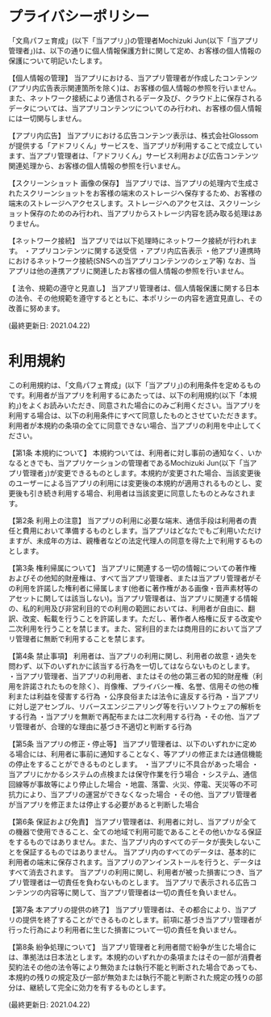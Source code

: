 # プライバシーポリシー
「文鳥パフェ育成」(以下「当アプリ」)の管理者Mochizuki Jun(以下「当アプリ管理者」)は、以下の通りに個人情報保護方針に関して定め、お客様の個人情報の保護について明記いたします。

【個人情報の管理】
当アプリにおける、当アプリ管理者が作成したコンテンツ(アプリ内広告表示関連箇所を除く)は、お客様の個人情報の参照を行いません。また、ネットワーク接続により通信されるデータ及び、クラウド上に保存されるデータについては、当アプリコンテンツについてのみ行われ、お客様の個人情報には一切関与しません。

【アプリ内広告】
当アプリにおける広告コンテンツ表示は、株式会社Glossomが提供する「アドフリくん」サービスを、当アプリが利用することで成立しています、当アプリ管理者は、「アドフリくん」サービス利用および広告コンテンツ関連処理から、お客様の個人情報の参照を行いません。

【スクリーンショット 画像の保存】
当アプリでは、当アプリの処理内で生成されたスクリーンショットをお客様の端末のストレージへ保存するため、お客様の端末のストレージへアクセスします。ストレージへのアクセスは、スクリーンショット保存のためのみ行われ、当アプリからストレージ内容を読み取る処理はありません。

【ネットワーク接続】
当アプリでは以下処理時にネットワーク接続が行われます。
・アプリコンテンツに関する送受信
・アプリ内広告表示
・他アプリ連携時におけるネットワーク接続(SNSへの当アプリコンテンツのシェア等)
なお、当アプリは他の連携アプリに関連したお客様の個人情報の参照を行いません。

【 法令、規範の遵守と見直し】
当アプリ管理者は、個人情報保護に関する日本の法令、その他規範を遵守するとともに、本ポリシーの内容を適宜見直し、その改善に努めます。

(最終更新日: 2021.04.22)

# 利用規約
この利用規約は、「文鳥パフェ育成」(以下「当アプリ」)の利用条件を定めるものです。利用者が当アプリを利用するにあたっては、以下の利用規約(以下「本規約」)をよくお読みいただき、同意された場合にのみご利用ください。当アプリを利用する場合は、以下の利用条件にすべて同意したものとさせていただきます。利用者が本規約の条項の全てに同意できない場合、当アプリの利用を中止してください。

【第1条 本規約について】
本規約ついては、利用者に対し事前の通知なく、いかなるときでも、当アプリケーションの管理者であるMochizuki Jun(以下「当アプリ管理者」)が変更できるものとします。本規約が変更された場合、当該変更後のユーザーによる当アプリの利用には変更後の本規約が適用されるものとし、変更後も引き続き利用する場合、利用者は当該変更に同意したものとみなされます。

【第2条 利用上の注意】
当アプリの利用に必要な端末、通信手段は利用者の責任と費用において準備するものとします。当アプリはどなたでもご利用いただけますが、未成年の方は、親権者などの法定代理人の同意を得た上で利用するものとします。

【第3条 権利帰属について】
当アプリに関連する一切の情報についての著作権およびその他知的財産権は、すべて当アプリ管理者、または当アプリ管理者がその利用を許諾した権利者に帰属します(他者に著作権がある画像・音声素材等のアセットに関しては該当しない)。当アプリ管理者は、当アプリに関連する情報の、私的利用及び非営利目的での利用の範囲においては、利用者が自由に、翻訳、改変、転載を行うことを許諾します。ただし、著作者人格権に反する改変や二次利用を行うことを禁じます。また、営利目的または商用目的において当アプリ管理者に無断で利用することを禁じます。

【第4条 禁止事項】
利用者は、当アプリの利用に関し、利用者の故意・過失を問わず、以下のいずれかに該当する行為を一切してはならないものとします。
・当アプリ管理者、当アプリの利用者、またはその他の第三者の知的財産権（利用を許諾されたものを除く）、肖像権、プライバシー権、名誉、信用その他の権利または利益を侵害する行為
・公序良俗または法令に違反する行為
・当アプリに対し逆アセンブル、リバースエンジニアリング等を行いソフトウェアの解析をする行為
・当アプリを無断で再配布または二次利用する行為
・その他、当アプリ管理者が、合理的な理由に基づき不適切と判断する行為

【第5条 当アプリの修正・停止等】
当アプリ管理者は、以下のいずれかに定める場合には、利用者に事前に通知することなく、等アプリの修正または通信機能の停止をすることができるものとします。
・当アプリに不具合があった場合
・当アプリにかかるシステムの点検または保守作業を行う場合
・システム、通信回線等が事故等により停止した場合
・地震、落雷、火災、停電、天災等の不可抗力により、当アプリの運営ができなくなった場合
・その他、当アプリ管理者が当アプリを修正または停止する必要があると判断した場合

【第6条 保証および免責】
当アプリ管理者は、利用者に対し、当アプリが全ての機器で使用できること、全ての地域で利用可能であることその他いかなる保証をするものではありません。また、当アプリ内のすべてのデータが喪失しないことを保証するものではありません。
当アプリ内のすべてのデータは、基本的に利用者の端末に保存されます。当アプリのアンインストールを行うと、データはすべて消去されます。
当アプリの利用に関し、利用者が被った損害につき、当アプリ管理者は一切責任を負わないものとします。
当アプリで表示される広告コンテンツの内容等に関して、当アプリ管理者は一切の責任を負いません。

【第7条 本アプリの提供の終了】
当アプリ管理者は、その都合により、当アプリの提供を終了することができるものとします。前項に基づき当アプリ管理者が行った行為により利用者に生じた損害について一切の責任を負いません。

【第8条 紛争処理について】
当アプリ管理者と利用者間で紛争が生じた場合には、準拠法は日本法とします。本規約のいずれかの条項またはその一部が消費者契約法その他の法令等により無効または執行不能と判断された場合であっても、本規約の残りの規定及び一部が無効または執行不能と判断された規定の残りの部分は、継続して完全に効力を有するものとします。

(最終更新日: 2021.04.22)
